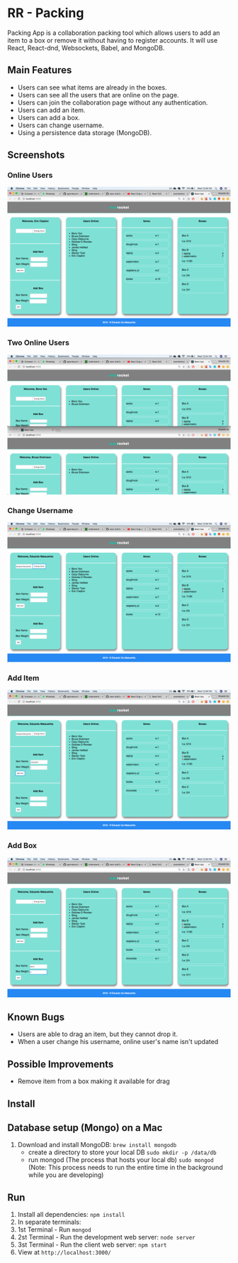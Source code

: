 # RR - Packing

Packing App is a collaboration packing tool which allows users to add an item to a box or remove it without having to register accounts. It will use React, React-dnd, Websockets, Babel, and MongoDB.

## Main Features

- Users can see what items are already in the boxes.
- Users can see all the users that are online on the page.
- Users can join the collaboration page without any authentication.
- Users can add an item.
- Users can add a box.
- Users can change username.
- Using a persistence data storage (MongoDB).

## Screenshots

### Online Users
![Online-Users](https://github.com/egomatsushita/RR-Packing/blob/master/docs/onlineUsers.png?raw=true)

### Two Online Users
![Two-Online-Users](https://github.com/egomatsushita/RR-Packing/blob/master/docs/twoOnlineUsers.png?raw=true)

### Change Username
![Change-Username](https://github.com/egomatsushita/RR-Packing/blob/master/docs/changeName.png?raw=true)

### Add Item
![Add-Item](https://github.com/egomatsushita/RR-Packing/blob/master/docs/addItem.png?raw=true)

### Add Box
![Add-Box](https://github.com/egomatsushita/RR-Packing/blob/master/docs/addBox.png?raw=true)

## Known Bugs

- Users are able to drag an item, but they cannot drop it.
- When a user change his username, online user's name isn't updated

## Possible Improvements

- Remove item from a box making it available for drag

## Install

## Database setup (Mongo) on a Mac
1. Download and install MongoDB: `brew install mongodb`
    - create a directory to store your local DB `sudo mkdir -p /data/db`
    - run mongod (The process that hosts your local db) `sudo mongod` (Note: This process needs to run the entire time in the background while you are developing)

## Run
1. Install all dependencies: `npm install`
2. In separate terminals:
3. 1st Terminal - Run `mongod`
4. 2st Terminal - Run the development web server: `node server`
5. 3st Terminal - Run the client web server: `npm start`
6. View at `http://localhost:3000/`